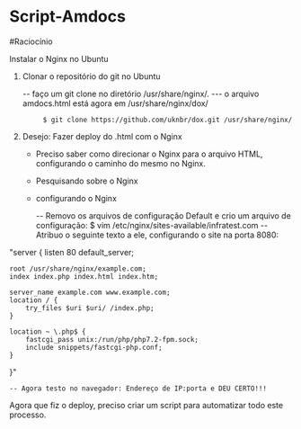 # Script-Amdocs

#Raciocínio

Instalar o Nginx no Ubuntu

1. Clonar o repositório do git no Ubuntu

	-- faço um git clone no diretório /usr/share/nginx/.
		--- o arquivo amdocs.html está agora em /usr/share/nginx/dox/

			$ git clone https://github.com/uknbr/dox.git /usr/share/nginx/

2. Desejo: Fazer deploy do .html com o Nginx

	- Preciso saber como direcionar o Nginx para o arquivo HTML, configurando o caminho do mesmo no Nginx.
	- Pesquisando sobre o Nginx
	- configurando o Nginx

		-- Removo os arquivos de configuração Default e crio um arquivo de configuração:
			$ vim /etc/nginx/sites-available/infratest.com
		-- Atribuo o seguinte texto a ele, configurando o site na porta 8080:


"server {
    listen 80 default_server;

    root /usr/share/nginx/example.com;
    index index.php index.html index.htm;

    server_name example.com www.example.com;
    location / {
        try_files $uri $uri/ /index.php;
    }

    location ~ \.php$ {
        fastcgi_pass unix:/run/php/php7.2-fpm.sock;
        include snippets/fastcgi-php.conf;
    }
}"
		


	-- Agora testo no navegador: Endereço de IP:porta e DEU CERTO!!!


Agora que fiz o deploy, preciso criar um script para automatizar todo este processo.


